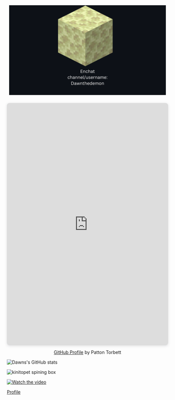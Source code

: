 
<div align="center">
  <img src="./Enchat_Card1.png" height="280" />
  <div style="position: relative; width: 100%; height: 0; padding-top: 150.0000%;
   padding-bottom: 0; box-shadow: 0 2px 8px 0 rgba(63,69,81,0.16); margin-top: 1.6em; margin-bottom: 0.9em; overflow: hidden;
   border-radius: 8px; will-change: transform;">
   <iframe loading="lazy" style="position: absolute; width: 100%; height: 100%; top: 0; left: 0; border: none; padding: 0;margin: 0;"
  src="https://www.canva.com/design/DAGRyaphGmA/_U8iVRHmL4z1GpqaZ4YEiQ/watch?embed" allowfullscreen="allowfullscreen" allow="fullscreen">
  </iframe>
</div>
<a href="https:&#x2F;&#x2F;www.canva.com&#x2F;design&#x2F;DAGRyaphGmA&#x2F;_U8iVRHmL4z1GpqaZ4YEiQ&#x2F;watch?utm_content=DAGRyaphGmA&amp;utm_campaign=designshare&amp;utm_medium=embeds&amp;utm_source=link" target="_blank" rel="noopener">GitHub Profile</a> by Patton Torbett
</div>

![Dawns's GitHub stats](https://github-readme-stats.vercel.app/api?username=Dawnthedemon&show_icons=true&theme=transparent)

![kinitopet spining box](https://github.com/user-attachments/assets/210d3c56-f891-4f8c-bb44-d4c9c5be95ab)

[![Watch the video](https://img.youtube.com/vi/FtutLA63Cp8/default.jpg)](https://youtu.be/FtutLA63Cp8)

[Profile](https://www.canva.com/design/DAGRyaphGmA/_U8iVRHmL4z1GpqaZ4YEiQ/watch)
